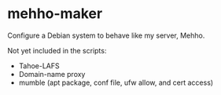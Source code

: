 mehho-maker
===========

Configure a Debian system to behave like my server, Mehho.

Not yet included in the scripts:

* Tahoe-LAFS
* Domain-name proxy
* mumble (apt package, conf file, ufw allow, and cert access)
